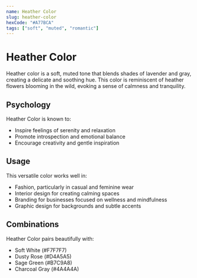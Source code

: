 ```yaml
---
name: Heather Color
slug: heather-color
hexCode: "#A77BCA"
tags: ["soft", "muted", "romantic"]
---
```


# Heather Color

Heather color is a soft, muted tone that blends shades of lavender and gray, creating a delicate and soothing hue. This color is reminiscent of heather flowers blooming in the wild, evoking a sense of calmness and tranquility.

## Psychology

Heather Color is known to:
- Inspire feelings of serenity and relaxation
- Promote introspection and emotional balance
- Encourage creativity and gentle inspiration

## Usage

This versatile color works well in:
- Fashion, particularly in casual and feminine wear
- Interior design for creating calming spaces
- Branding for businesses focused on wellness and mindfulness
- Graphic design for backgrounds and subtle accents

## Combinations

Heather Color pairs beautifully with:
- Soft White (#F7F7F7)
- Dusty Rose (#D4A5A5)
- Sage Green (#B7C9A8)
- Charcoal Gray (#4A4A4A)